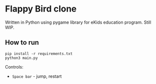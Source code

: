 # Flappy Bird clone

Written in Python using pygame library for eKids education program. Still WIP.

## How to run

```
pip install -r requirements.txt
python3 main.py
```

Controls:

* `Space bar` - jump, restart
